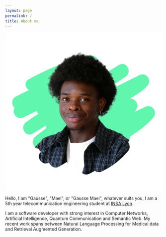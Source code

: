 ```yaml
---
layout: page
permalink: /
title: About me
---
```


<div class="home">
  <div class="about-top">
    <img src="assets/profile-pic.png" alt="Profile Picture">
    <div class="about-intro">
      <p>
      Hello, I am "Gausse", "Mael", or "Gausse Mael", whatever suits you, I am a 5th year telecommunication engineering student at <a href="https://www.insa-lyon.fr/" target="_blank">INSA Lyon</a>. 
      </p>
      <p>
      I am a software developer with strong interest in Computer Networks, Artificial Intelligence, Quantum Communication and Semantic Web. My recent work spans between Natural Language Processing for Medical data and Retrieval Augmented Generation.
      </p>
    </div>
  </div>
  <div class="about-down">
  </div>
</div>